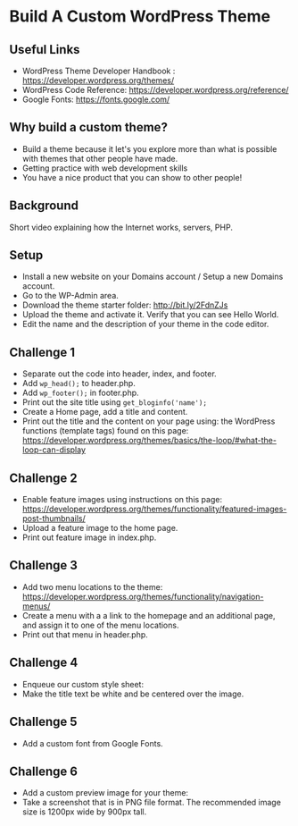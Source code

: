 # Build A Custom WordPress Theme

## Useful Links
* WordPress Theme Developer Handbook : https://developer.wordpress.org/themes/
* WordPress Code Reference: https://developer.wordpress.org/reference/
* Google Fonts: https://fonts.google.com/

## Why build a custom theme?
* Build a theme because it let's you explore more than what is possible with themes that other people have made.
* Getting practice with web development skills
* You have a nice product that you can show to other people!

## Background
Short video explaining how the Internet works, servers, PHP.

## Setup
* Install a new website on your Domains account / Setup a new Domains account.
* Go to the WP-Admin area. 
* Download the theme starter folder: http://bit.ly/2FdnZJs
* Upload the theme and activate it. Verify that you can see Hello World.
* Edit the name and the description of your theme in the code editor.

## Challenge 1
* Separate out the code into header, index, and footer.
* Add `wp_head();` to header.php.
* Add `wp_footer();` in footer.php.
* Print out the site title using `get_bloginfo('name');`
* Create a Home page, add a title and content.
* Print out the title and the content on your page using: the WordPress functions (template tags) found on this page: https://developer.wordpress.org/themes/basics/the-loop/#what-the-loop-can-display

## Challenge 2
* Enable feature images using instructions on this page: https://developer.wordpress.org/themes/functionality/featured-images-post-thumbnails/
* Upload a feature image to the home page.
* Print out feature image in index.php.

## Challenge 3
* Add two menu locations to the theme: https://developer.wordpress.org/themes/functionality/navigation-menus/
* Create a menu with a a link to the homepage and an additional page, and assign it to one of the menu locations.
* Print out that menu in header.php. 

## Challenge 4
* Enqueue our custom style sheet: 
* Make the title text be white and be centered over the image.

## Challenge 5
* Add a custom font from Google Fonts.

## Challenge 6 
* Add a custom preview image for your theme: 
* Take a screenshot that is in PNG file format. The recommended image size is 1200px wide by 900px tall.


